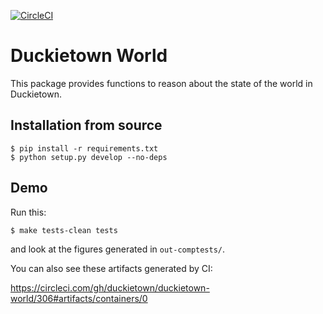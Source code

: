 
[![CircleCI](https://circleci.com/gh/duckietown/duckietown-world.svg?style=shield)](https://circleci.com/gh/duckietown/duckietown-world)


# Duckietown World


This package provides functions to reason about the state of the world in Duckietown.

## Installation from source

    $ pip install -r requirements.txt
    $ python setup.py develop --no-deps



## Demo

Run this:

    $ make tests-clean tests

and look at the figures generated in `out-comptests/`.


You can also see these artifacts generated by CI:

<https://circleci.com/gh/duckietown/duckietown-world/306#artifacts/containers/0>
